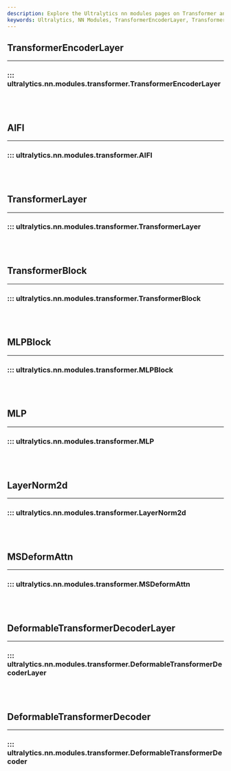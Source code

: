 ```yaml
---
description: Explore the Ultralytics nn modules pages on Transformer and MLP blocks, LayerNorm2d, and Deformable Transformer Decoder Layer.
keywords: Ultralytics, NN Modules, TransformerEncoderLayer, TransformerLayer, MLPBlock, LayerNorm2d, DeformableTransformerDecoderLayer, examples, code snippets, tutorials
---
```


## TransformerEncoderLayer
---
### ::: ultralytics.nn.modules.transformer.TransformerEncoderLayer
<br><br>

## AIFI
---
### ::: ultralytics.nn.modules.transformer.AIFI
<br><br>

## TransformerLayer
---
### ::: ultralytics.nn.modules.transformer.TransformerLayer
<br><br>

## TransformerBlock
---
### ::: ultralytics.nn.modules.transformer.TransformerBlock
<br><br>

## MLPBlock
---
### ::: ultralytics.nn.modules.transformer.MLPBlock
<br><br>

## MLP
---
### ::: ultralytics.nn.modules.transformer.MLP
<br><br>

## LayerNorm2d
---
### ::: ultralytics.nn.modules.transformer.LayerNorm2d
<br><br>

## MSDeformAttn
---
### ::: ultralytics.nn.modules.transformer.MSDeformAttn
<br><br>

## DeformableTransformerDecoderLayer
---
### ::: ultralytics.nn.modules.transformer.DeformableTransformerDecoderLayer
<br><br>

## DeformableTransformerDecoder
---
### ::: ultralytics.nn.modules.transformer.DeformableTransformerDecoder
<br><br>
